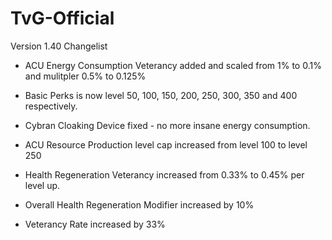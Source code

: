 # TvG-Official

Version 1.40 Changelist

- ACU Energy Consumption Veterancy added and scaled from 1% to 0.1% and mulitpler 0.5% to 0.125%

- Basic Perks is now level 50, 100, 150, 200, 250, 300, 350 and 400 respectively.

- Cybran Cloaking Device fixed - no more insane energy consumption.

- ACU Resource Production level cap increased from level 100 to level 250

- Health Regeneration Veterancy increased from 0.33% to 0.45% per level up.

- Overall Health Regeneration Modifier increased by 10%

- Veterancy Rate increased by 33%
